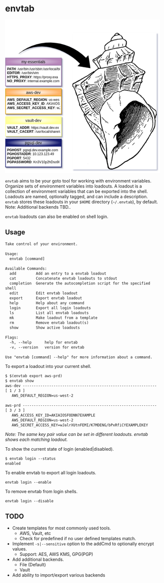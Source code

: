 # envtab

![diagram](diagram.png "Take control of your environment")

`envtab` aims to be your goto tool for working with environment variables. Organize sets of environment variables into loadouts. A loadout is a collection of environment variables that can be exported into the shell. Loadouts are named, optionally tagged, and can include a description. `envtab` stores these loadouts in your `$HOME` directory (`~/.envtab`), by default. Note: Additional backends TBD..

`envtab` loadouts can also be enabled on shell login.

## Usage

```shell
Take control of your environment.

Usage:
  envtab [command]

Available Commands:
  add         Add an entry to a envtab loadout
  cat         Concatenate envtab loadouts to stdout
  completion  Generate the autocompletion script for the specified shell
  edit        Edit envtab loadout
  export      Export envtab loadout
  help        Help about any command
  login       Export all login loadouts
  ls          List all envtab loadouts
  mk          Make loadout from a template
  rm          Remove envtab loadout(s)
  show        Show active loadouts

Flags:
  -h, --help      help for envtab
  -v, --version   version for envtab

Use "envtab [command] --help" for more information about a command.
```

To export a loadout into your current shell.

```shell
$ $(envtab export aws-prd)
$ envtab show
aws-dev ------------------------------------------------------------- [ 1 / 3 ]
   AWS_DEFAULT_REGION=us-west-2

aws-prd ------------------------------------------------------------- [ 3 / 3 ]
   AWS_ACCESS_KEY_ID=AKIAIOSFODNN7EXAMPLE
   AWS_DEFAULT_REGION=us-west-2
   AWS_SECRET_ACCESS_KEY=wJalrXUtnFEMI/K7MDENG/bPxRfiCYEXAMPLEKEY
```

*Note: The same key pair value can be set in different loadouts. envtab shows each matching loadout.*

To show the current state of login (enabled|disabled).

```shell
$ envtab login --status
enabled
```

To enable envtab to export all login loadouts.

```shell
envtab login --enable
```

To remove envtab from login shells.

```shell
envtab login --disable
```

## TODO

- Create templates for most commonly used tools.
  - AWS, Vault, etc
  - Check for predefined if no user defined templates match.
- Implement `-s|--sensitive` option to the addCmd to optionally encrypt values.
  - Support: AES, AWS KMS, GPG(PGP)
- Add additional backends.
  - File (Default)
  - Vault
- Add ability to import/export various backends
